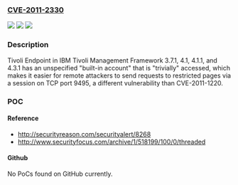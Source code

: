### [CVE-2011-2330](https://cve.mitre.org/cgi-bin/cvename.cgi?name=CVE-2011-2330)
![](https://img.shields.io/static/v1?label=Product&message=n%2Fa&color=blue)
![](https://img.shields.io/static/v1?label=Version&message=n%2Fa&color=blue)
![](https://img.shields.io/static/v1?label=Vulnerability&message=n%2Fa&color=brighgreen)

### Description

Tivoli Endpoint in IBM Tivoli Management Framework 3.7.1, 4.1, 4.1.1, and 4.3.1 has an unspecified "built-in account" that is "trivially" accessed, which makes it easier for remote attackers to send requests to restricted pages via a session on TCP port 9495, a different vulnerability than CVE-2011-1220.

### POC

#### Reference
- http://securityreason.com/securityalert/8268
- http://www.securityfocus.com/archive/1/518199/100/0/threaded

#### Github
No PoCs found on GitHub currently.

